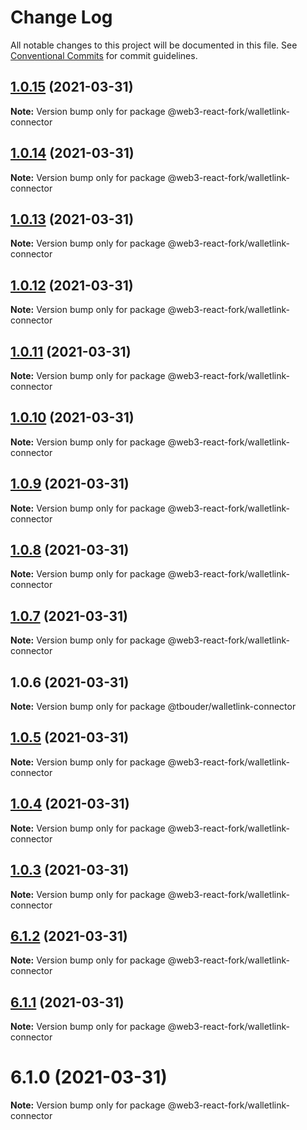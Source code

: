 # Change Log

All notable changes to this project will be documented in this file.
See [Conventional Commits](https://conventionalcommits.org) for commit guidelines.

## [1.0.15](https://github.com/TBouder/web3-react-fork/compare/@web3-react-fork/walletlink-connector@1.0.14...@web3-react-fork/walletlink-connector@1.0.15) (2021-03-31)

**Note:** Version bump only for package @web3-react-fork/walletlink-connector





## [1.0.14](https://github.com/TBouder/web3-react-fork/compare/@web3-react-fork/walletlink-connector@1.0.13...@web3-react-fork/walletlink-connector@1.0.14) (2021-03-31)

**Note:** Version bump only for package @web3-react-fork/walletlink-connector





## [1.0.13](https://github.com/TBouder/web3-react-fork/compare/@web3-react-fork/walletlink-connector@1.0.12...@web3-react-fork/walletlink-connector@1.0.13) (2021-03-31)

**Note:** Version bump only for package @web3-react-fork/walletlink-connector





## [1.0.12](https://github.com/TBouder/web3-react-fork/compare/@web3-react-fork/walletlink-connector@1.0.11...@web3-react-fork/walletlink-connector@1.0.12) (2021-03-31)

**Note:** Version bump only for package @web3-react-fork/walletlink-connector





## [1.0.11](https://github.com/TBouder/web3-react-fork/compare/@web3-react-fork/walletlink-connector@1.0.10...@web3-react-fork/walletlink-connector@1.0.11) (2021-03-31)

**Note:** Version bump only for package @web3-react-fork/walletlink-connector





## [1.0.10](https://github.com/TBouder/web3-react-fork/compare/@web3-react-fork/walletlink-connector@1.0.9...@web3-react-fork/walletlink-connector@1.0.10) (2021-03-31)

**Note:** Version bump only for package @web3-react-fork/walletlink-connector





## [1.0.9](https://github.com/TBouder/web3-react-fork/compare/@web3-react-fork/walletlink-connector@1.0.8...@web3-react-fork/walletlink-connector@1.0.9) (2021-03-31)

**Note:** Version bump only for package @web3-react-fork/walletlink-connector





## [1.0.8](https://github.com/TBouder/web3-react-fork/compare/@web3-react-fork/walletlink-connector@1.0.7...@web3-react-fork/walletlink-connector@1.0.8) (2021-03-31)

**Note:** Version bump only for package @web3-react-fork/walletlink-connector





## [1.0.7](https://github.com/TBouder/web3-react-fork/compare/@web3-react-fork/walletlink-connector@1.0.5...@web3-react-fork/walletlink-connector@1.0.7) (2021-03-31)

**Note:** Version bump only for package @web3-react-fork/walletlink-connector





## 1.0.6 (2021-03-31)

**Note:** Version bump only for package @tbouder/walletlink-connector





## [1.0.5](https://github.com/TBouder/web3-react-fork/compare/@web3-react-fork/walletlink-connector@1.0.4...@web3-react-fork/walletlink-connector@1.0.5) (2021-03-31)

**Note:** Version bump only for package @web3-react-fork/walletlink-connector





## [1.0.4](https://github.com/TBouder/web3-react-fork/compare/@web3-react-fork/walletlink-connector@1.0.3...@web3-react-fork/walletlink-connector@1.0.4) (2021-03-31)

**Note:** Version bump only for package @web3-react-fork/walletlink-connector





## [1.0.3](https://github.com/TBouder/web3-react-fork/compare/@web3-react-fork/walletlink-connector@6.1.2...@web3-react-fork/walletlink-connector@1.0.3) (2021-03-31)

**Note:** Version bump only for package @web3-react-fork/walletlink-connector





## [6.1.2](https://github.com/TBouder/web3-react-fork/compare/@web3-react-fork/walletlink-connector@6.1.1...@web3-react-fork/walletlink-connector@6.1.2) (2021-03-31)

**Note:** Version bump only for package @web3-react-fork/walletlink-connector





## [6.1.1](https://github.com/TBouder/web3-react-fork/compare/@web3-react-fork/walletlink-connector@6.1.0...@web3-react-fork/walletlink-connector@6.1.1) (2021-03-31)

**Note:** Version bump only for package @web3-react-fork/walletlink-connector





# 6.1.0 (2021-03-31)

**Note:** Version bump only for package @web3-react-fork/walletlink-connector
